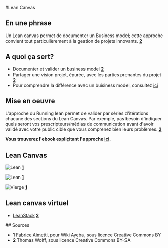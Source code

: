 #Lean Canvas

## En une phrase

Un Lean canvas permet de documenter un Business model; cette approche convient tout particulièrement à la gestion de projets innovants. **[2](#note)**

## A quoi ça sert? 

* Documenter et valider un business model **[2](#note)**
* Partager une vision projet, épurée, avec les parties prenantes du projet **[2](#note)**
* Pour comprendre la différence avec un buisiness model, consultez [ici](https://github.com/WolffThomas/perles_gestion_projets/blob/master/contributions/Lean_vs_Business_Canvases.md)

## Mise en oeuvre

L'approche du Running lean permet de valider par séries d'itérations chacune des sections du Lean Canvas. Par exemple, pas besoin d'indiquer quels seront vos prescripteurs/médias de communication avant d'avoir validé avec votre public cible que vous comprenez bien leurs problèmes. **[2](#note)**

**Vous trouverez l'ebook expliçitant l'approche [ici](http://www.enactusryerson.ca/wp-content/uploads/2014/03/RunningLean.pdf).**

## Lean Canvas

![Lean](https://framapic.org/d/qm0OLKG7noR2/W19kqQpbhkUE73N20JO6xftQ) **[1](#note)**

![Lean](https://framapic.org/67aFwqPW5wyu/xcgUnRyQ) **[1](#note)**

![Vierge](https://framapic.org/e7umOynjhp4r/YZ1xlWZu) **[1](#note)**

## Lean canvas virtuel

* [LeanStack](http://leanstack.com) **[2](#note)**

## Sources

<a id="note">

* **1** [Fabrice Aimetti](http://wiki.ayeba.fr/Lean+Canvas), pour Wiki Ayeba, sous licence Creative Commons BY
* **2** Thomas Wolff, sous licence Creative Commons BY-SA








